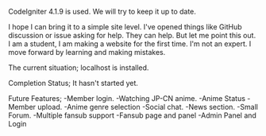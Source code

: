 CodeIgniter 4.1.9 is used.
We will try to keep it up to date.

I hope I can bring it to a simple site level. I've opened things like GitHub discussion or issue asking for help. They can help. But let me point this out. I am a student, I am making a website for the first time. I'm not an expert. I move forward by learning and making mistakes.


The current situation;
localhost is installed.


Completion Status;
It hasn't started yet.


Future Features;
-Member login.
-Watching JP-CN anime.
-Anime Status
-Member upload.
-Anime genre selection
-Social chat.
-News section.
-Small Forum.
-Multiple fansub support
-Fansub page and panel
-Admin Panel and Login


